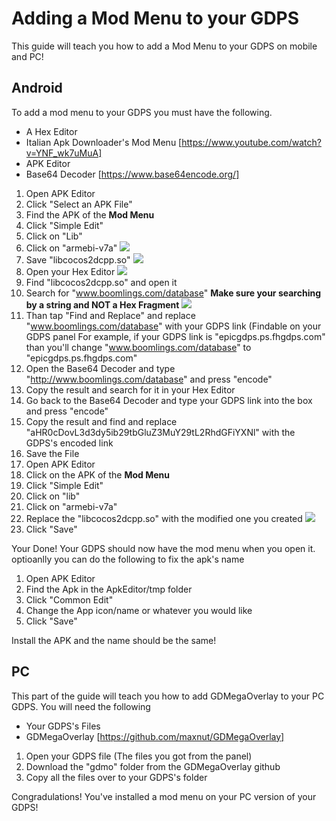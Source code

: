 # Adding a Mod Menu to your GDPS
This guide will teach you how to add a Mod Menu to your GDPS on mobile and PC!

## Android 
To add a mod menu to your GDPS you must have the following. 
- A Hex Editor
- Italian Apk Downloader's Mod Menu [https://www.youtube.com/watch?v=YNF_wk7uMuA]
- APK Editor
- Base64 Decoder [https://www.base64encode.org/]

1. Open APK Editor
2. Click "Select an APK File"
3. Find the APK of the **Mod Menu**
4. Click "Simple Edit"
5. Click on "Lib"
7. Click on "armebi-v7a"
![](../.gitbook/assets/Screenshot_20230923-121906-751.png)
9. Save "libcocos2dcpp.so"
![](../.gitbook/assets/Screenshot_20230923-121920-007.png)
11. Open your Hex Editor
![](../.gitbook/assets/Screenshot_20230923-121944-133.png)
13. Find "libcocos2dcpp.so" and open it
14. Search for "www.boomlings.com/database" **Make sure your searching by a string and NOT a Hex Fragment**
![](../.gitbook/assets/Screenshot_20230923-122017-727.png)
16. Than tap "Find and Replace" and replace "www.boomlings.com/database" with your GDPS link (Findable on your GDPS panel
    For example, if your GDPS link is "epicgdps.ps.fhgdps.com" than you'll change "www.boomlings.com/database" to "epicgdps.ps.fhgdps.com"
17. Open the Base64 Decoder and type "http://www.boomlings.com/database" and press "encode"
18. Copy the result and search for it in your Hex Editor
19. Go back to the Base64 Decoder and type your GDPS link into the box and press "encode"
20. Copy the result and find and replace "aHR0cDovL3d3dy5ib29tbGluZ3MuY29tL2RhdGFiYXNl" with the GDPS's encoded link
21. Save the File
22. Open APK Editor
23. Click on the APK of the **Mod Menu**
24. Click "Simple Edit"
25. Click on "lib"
26. Click on "armebi-v7a"
27. Replace the "libcocos2dcpp.so" with the modified one you created
![](../.gitbook/assets/Screenshot_20230923-122109-054.png)
29. Click "Save"

Your Done! Your GDPS should now have the mod menu when you open it. optioanlly you can do the following to fix the apk's name

1. Open APK Editor
2. Find the Apk in the ApkEditor/tmp folder
3. Click "Common Edit"
4. Change the App icon/name or whatever you would like
5. Click "Save"

Install the APK and the name should be the same!

## PC
This part of the guide will teach you how to add GDMegaOverlay to your PC GDPS. You will need the following
- Your GDPS's Files
- GDMegaOverlay [https://github.com/maxnut/GDMegaOverlay]

1. Open your GDPS file (The files you got from the panel)
2. Download the "gdmo" folder from the GDMegaOverlay github
3. Copy all the files over to your GDPS's folder

Congradulations! You've installed a mod menu on your PC version of your GDPS!
